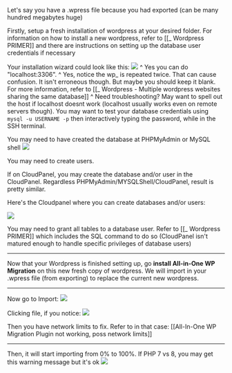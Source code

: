 
Let's say you have a .wpress file because you had exported (can be many hundred megabytes huge)

Firstly, setup a fresh installation of wordpress at your desired folder. For information on how to install a new wordpress, refer to [[_ Wordpress PRIMER]] and there are instructions on setting up the database user credentials if necessary

Your installation wizard could look like this:
![](reZNk1g.png)
^ Yes you can do "localhost:3306". 
^ Yes, notice the wp_ is repeated twice. That can cause confusion. It isn't erroneous though. But maybe you should keep it blank. For more information, refer to [[_ Wordpress - Multiple wordpress websites sharing the same database]]
^ Need troubleshooting? May want to spell out the host if localhost doesnt work (localhost usually works even on remote servers though). You may want to test your database credentials using `mysql -u USERNAME -p` then interactively typing the password, while in the SSH terminal.

You may need to have created the database at PHPMyAdmin or MySQL shell
![](B8ebVP2.png)


You may need to create users. 

If on CloudPanel, you may create the database and/or user in the CloudPanel. Regardless PHPMyAdmin/MYSQLShell/CloudPanel, result is pretty similar. 

Here's the Cloudpanel where you can create databases and/or users:

![](nYGriDW.png)

You may need to grant all tables to a database user. Refer to [[_ Wordpress PRIMER]] which includes the SQL command to do so (CloudPanel isn't matured enough to handle specific privileges of database users)

---

Now that your Wordpress is finished setting up, go **install All-in-One WP Migration** on this new fresh copy of wordpress. We will import in your .wpress file (from exporting) to replace the current new wordpress.

---

Now go to Import:
![](B6nMSEC.png)

Clicking file, if you notice:
![](797Beww.png)

Then you have network limits to fix. Refer to in that case: [[All-In-One WP Migration Plugin not working, poss network limits]]

---

Then, it will start importing from 0% to 100%. If PHP 7 vs 8, you may get this warning message but it's ok
![](9peYG2r.png)
